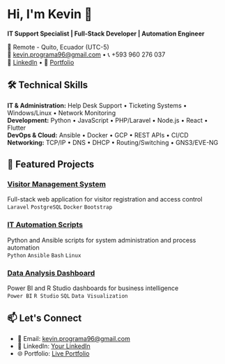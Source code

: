 # Hi, I'm Kevin 👋

**IT Support Specialist | Full-Stack Developer | Automation Engineer**  

📍 Remote - Quito, Ecuador (UTC-5)  
📧 kevin.programa96@gmail.com • 📞 +593 960 276 037  
🔗 [LinkedIn](https://linkedin.com/in/tu-perfil) • 🔗 [Portfolio](https://kevin996-ui.github.io)

## 🛠️ Technical Skills  
**IT & Administration:** Help Desk Support • Ticketing Systems • Windows/Linux • Network Monitoring  
**Development:** Python • JavaScript • PHP/Laravel • Node.js • React • Flutter  
**DevOps & Cloud:** Ansible • Docker • GCP • REST APIs • CI/CD  
**Networking:** TCP/IP • DNS • DHCP • Routing/Switching • GNS3/EVE-NG

## 🚀 Featured Projects  

### [Visitor Management System](https://github.com/Kevin996-ui/visitor-management)  
Full-stack web application for visitor registration and access control  
`Laravel` `PostgreSQL` `Docker` `Bootstrap`

### [IT Automation Scripts](https://github.com/Kevin996-ui/automation-scripts)  
Python and Ansible scripts for system administration and process automation  
`Python` `Ansible` `Bash` `Linux`

### [Data Analysis Dashboard](https://github.com/Kevin996-ui/data-dashboards)  
Power BI and R Studio dashboards for business intelligence  
`Power BI` `R Studio` `SQL` `Data Visualization`

## 📫 Let's Connect  
- 📧 Email: kevin.programa96@gmail.com  
- 💼 LinkedIn: [Your LinkedIn](https://www.linkedin.com/in/kevin-eduardo-chac%C3%B3n-fuentes-137a6a381/)  
- 🌐 Portfolio: [Live Portfolio](https://kevin996-ui.github.io)

